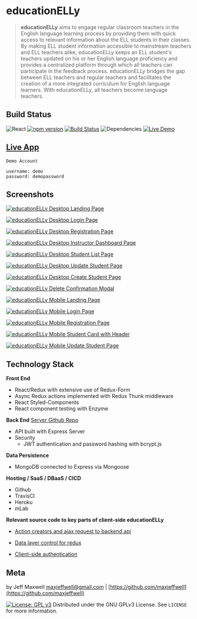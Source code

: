 # educationELLy

> **educationELLy** aims to engage regular classroom teachers in the English language learning process by providing them with quick access to relevant information about the ELL students in their classes. By making ELL student information accessible to mainstream teachers and ELL teachers alike, educationELLy keeps an ELL student's teachers updated on his or her English language proficiency and provides a centralized platform through which all teachers can participate in the feedback process. educationELLy bridges the gap between ELL teachers and regular teachers and facilitates the creation of a more integrated curriculum for English language learners. With educationELLy, all teachers become language teachers.

## Build Status
![React](https://img.shields.io/badge/react-16.6.0%2B-blue.svg?style=popout-square&logo=appveyor) [![npm version](https://img.shields.io/badge/npm%20package-6.4.1-orange.svg?style=popout-square&logo=appveyor)](https://badge.fury.io/js/npm) [![Build Status](https://img.shields.io/travis/maxjeffwell/full-stack-capstone-server.svg?style=popout-square&logo=appveyor)](https://travis-ci.org/maxjeffwell/full-stack-capstone-server) ![Dependencies](https://img.shields.io/badge/dependencies-up%20to%20date-brightgreen.svg?style=popout-square&logo=appveyor) [![Live Demo](https://img.shields.io/badge/demo-online-green.svg?style=popout-square&logo=appveyor)](https://jmaxwell-fullstack-client.herokuapp.com/)

## [Live App](https://jmaxwell-fullstack-client.herokuapp.com/)

```
Demo Account

username: demo
password: demopassword
```
## Screenshots

[![educationELLy Desktop Landing Page](https://i.gyazo.com/e98b1d2276640f2cb0a54adee95896c2.png)](https://gyazo.com/e98b1d2276640f2cb0a54adee95896c2)

[![educationELLy Desktop Login Page](https://i.gyazo.com/2d67665682bed2ed50fad959e1b6f26f.png)](https://gyazo.com/2d67665682bed2ed50fad959e1b6f26f)

[![educationELLy Desktop Registration Page](https://i.gyazo.com/ed654f3e775d938c17018d9bb540ffa1.png)](https://gyazo.com/ed654f3e775d938c17018d9bb540ffa1)

[![educationELLy Desktop Instructor Dashboard Page](https://i.gyazo.com/9edd9b0e825a85b5b4c6f30a1e277f70.png)](https://gyazo.com/9edd9b0e825a85b5b4c6f30a1e277f70)

[![educationELLy Desktop Student List Page](https://i.gyazo.com/3bedb6168f8df87c6777ef2285418882.png)](https://gyazo.com/3bedb6168f8df87c6777ef2285418882)

[![educationELLy Desktop Update Student Page](https://i.gyazo.com/489ca40991dbdb5227b7a4814448d1a9.png)](https://gyazo.com/489ca40991dbdb5227b7a4814448d1a9)

[![educationELLy Desktop Create Student Page](https://i.gyazo.com/504eb28443de1f891f0a3d267649b4c7.png)](https://gyazo.com/504eb28443de1f891f0a3d267649b4c7)

[![educationELLy Delete Confirmation Modal](https://i.gyazo.com/6559db4cf59b06e47d00c81b04192ec2.png)](https://gyazo.com/6559db4cf59b06e47d00c81b04192ec2)

[![educationELLy Mobile Landing Page](https://i.gyazo.com/9d94bf0e1eda5b7f2aa34806d781101e.png)](https://gyazo.com/9d94bf0e1eda5b7f2aa34806d781101e)

[![educationELLy Mobile Login Page](https://i.gyazo.com/752835350a1245d984441da9bc1b18bf.png)](https://gyazo.com/752835350a1245d984441da9bc1b18bf)

[![educationELLy Mobile Registration Page](https://i.gyazo.com/7f1a30a7ac45cd2838a6a863df2f707f.png)](https://gyazo.com/7f1a30a7ac45cd2838a6a863df2f707f)

[![educationELLy Mobile Student Card with Header](https://i.gyazo.com/f424c97ceed872696aed619f4b8af006.png)](https://gyazo.com/f424c97ceed872696aed619f4b8af006)

[![educationELLy Mobile Update Student Page](https://i.gyazo.com/53e57d7b52365af84cbeab01ec67e934.png)](https://gyazo.com/53e57d7b52365af84cbeab01ec67e934)

## Technology Stack
**Front End**
* React/Redux with extensive use of Redux-Form
* Async Redux actions implemented with Redux Thunk middleware
* React Styled-Components
* React component testing with Enzyme

**Back End** [Server Github Repo](https://github.com/maxjeffwell/full-stack-capstone-server)

* API built with Express Server
* Security
  * JWT authentication and password hashing with bcrypt.js

**Data Persistence**
* MongoDB connected to Express via Mongoose

**Hosting / SaaS / DBaaS / CICD**
* Github
* TravisCI
* Heroku
* mLab

**Relevant source code to key parts of client-side educationELLy**

* [Action creators and ajax request to backend api](../master/src/actions/index.js)

 * [Data layer control for redux](../master/src/index.js)

 * [Client-side authentication](../master/src/reducers/auth.js)

## Meta

by Jeff Maxwell maxjeffwell@gmail.com |
[https://github.com/maxjeffwell](https://github.com/maxjeffwell)

[![License: GPL v3](https://img.shields.io/badge/License-GPLv3-blue.svg)](https://www.gnu.org/licenses/gpl-3.0)
Distributed under the GNU GPLv3 License.
    See ``LICENSE`` for more information.



